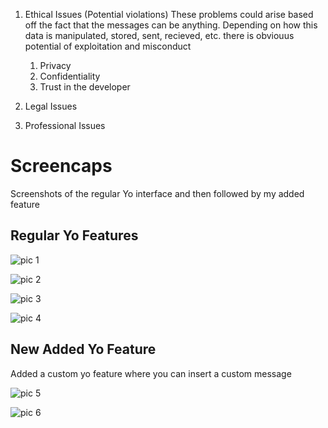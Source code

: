 1. Ethical Issues (Potential violations)
These problems could arise based off the fact that the messages can be anything. Depending on how this data is manipulated, stored, sent, recieved, etc. there is obviouus potential of exploitation and misconduct
      1. Privacy
      2. Confidentiality 
      3. Trust in the developer
      


2. Legal Issues
3. Professional Issues

# Screencaps
Screenshots of the regular Yo interface and then followed by my added feature


## Regular Yo Features

![pic 1](https://github.com/mrcorydwhite/Midterm-Specs/blob/master/pics/1.PNG)

![pic 2](https://github.com/mrcorydwhite/Midterm-Specs/blob/master/pics/2.PNG)

![pic 3](https://github.com/mrcorydwhite/Midterm-Specs/blob/master/pics/3.PNG)

![pic 4](https://github.com/mrcorydwhite/Midterm-Specs/blob/master/pics/4.PNG)

## New Added Yo Feature
Added a custom yo feature where you can insert a custom message

![pic 5](https://github.com/mrcorydwhite/Midterm-Specs/blob/master/pics/5%20newfeature%20pt1.PNG)

![pic 6](https://github.com/mrcorydwhite/Midterm-Specs/blob/master/pics/6%20newfeature%20pt2.PNG)
